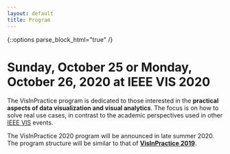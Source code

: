 ```yaml
---
layout: default
title: Program
---
```


{::options parse_block_html="true" /}

# Sunday, October 25 or Monday, October 26, 2020 at IEEE VIS 2020

The VisInPractice program is dedicated to those interested in the **practical aspects of data visualization and visual analytics**. The focus is on how to solve real use cases, in contrast to the academic perspectives used in other [IEEE VIS](http://ieeevis.org) events.

The VisInPractice 2020 program will be announced in late summer 2020. The program structure will be similar to that of **[VisInPractice 2019](assets/vip2019/program.html)**.